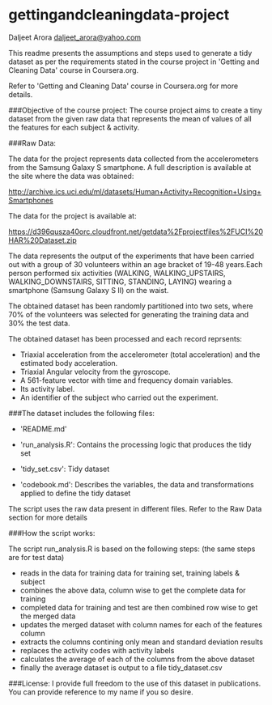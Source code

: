 gettingandcleaningdata-project
==============================


Daljeet Arora
daljeet_arora@yahoo.com


This readme presents the assumptions and steps used to generate a tidy dataset as per the requirements stated in the course project in 'Getting and Cleaning Data' course in Coursera.org. 

Refer to 'Getting and Cleaning Data' course in Coursera.org for more details.


###Objective of the course project:
The course project aims to create a tiny dataset from the given raw data that represents the mean of values of all the features for each subject & activity.


###Raw Data:

The data for the project represents data collected from the accelerometers from the Samsung Galaxy S smartphone. A full description is available at the site where the data was obtained: 

http://archive.ics.uci.edu/ml/datasets/Human+Activity+Recognition+Using+Smartphones 

The data for the project is available at:

https://d396qusza40orc.cloudfront.net/getdata%2Fprojectfiles%2FUCI%20HAR%20Dataset.zip 


The data represents the output of the experiments that have been carried out with a group of 30 volunteers within an age bracket of 19-48 years.Each person performed six activities (WALKING, WALKING_UPSTAIRS, WALKING_DOWNSTAIRS, SITTING, STANDING, LAYING) wearing a smartphone (Samsung Galaxy S II) on the waist.
	
The obtained dataset has been randomly partitioned into two sets, where 70% of the volunteers was selected for generating the training data and 30% the test data.

The obtained dataset has been processed and each record reprsents:
- Triaxial acceleration from the accelerometer (total acceleration) and the estimated body acceleration.
- Triaxial Angular velocity from the gyroscope. 
- A 561-feature vector with time and frequency domain variables. 
- Its activity label. 
- An identifier of the subject who carried out the experiment.

###The dataset includes the following files:

- 'README.md'

- 'run_analysis.R': Contains the processing logic that produces the tidy set

- 'tidy_set.csv': Tidy dataset

- 'codebook.md': Describes the variables, the data and transformations applied to define the tidy dataset 

The script uses the raw data present in different files. Refer to the Raw Data section for more details


###How the script works: 

The script run_analysis.R is based on the following steps:
(the same steps are for test data)

- reads in the data for training data for training set, training labels & subject
- combines the above data, column wise to get the complete data for training
- completed data for training and test are then combined row wise to get the merged data
- updates the merged dataset with column names for each of the features column
- extracts the columns contining only mean and standard deviation results
- replaces the activity codes with activity labels
- calculates the average of each of the columns from the above dataset
- finally the average dataset is output to a file tidy_dataset.csv

###License:
I provide full freedom to the use of this dataset in publications. You can provide reference to my name if you so desire.
